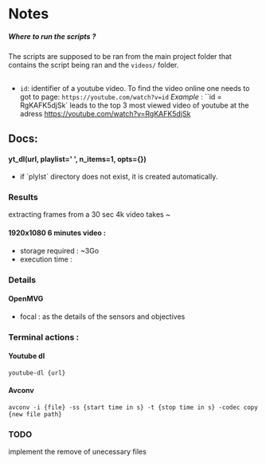 # Notes
##### Where to run the scripts ? 
The scripts are supposed to be ran from the main project folder
that contains the script being ran and the `videos/` folder. 

##
- ``id``: identifier of a youtube video. 
To find the video online one needs to got to page: 
``https://youtube.com/watch?v=id``
_Example_ : ``id = RgKAFK5djSk` leads to the top 3 most viewed 
video of youtube at the adress https://youtube.com/watch?v=RgKAFK5djSk

## Docs: 

#### yt_dl(url, playlist=' ', n_items=1, opts={})
- if ´plylst´ directory does not exist, it is created automatically. 


### Results

extracting frames from a 30 sec 4k video takes ~ 

#### 1920x1080 6 minutes video : 

- storage required : ~3Go
- execution time : 


### Details 

#### OpenMVG 

- focal : as the details of the sensors and objectives

### Terminal actions :

#### Youtube dl 

`youtube-dl {url}`

#### Avconv

`avconv -i {file} -ss {start time in s} -t {stop time in s} -codec copy {new file path}`

### TODO

implement the remove of unecessary files 